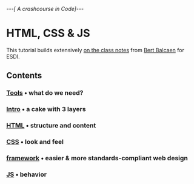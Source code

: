 *---[ A crashcourse in Code]---*
# HTML, CSS & JS
This tutorial builds extensively [on the class notes](https://github.com/bertbalcaen/esdi-webdesign-course) from [Bert Balcaen](https://rekall.be) for ESDI. 

## Contents

### [Tools](00_requirements.md) • what do we need?
### [Intro](01_intro.md) • a cake with 3 layers
### [HTML](02_html.md) • structure and content
### [CSS](03_css.md) • look and feel
### [framework](04_frameworks.md) • easier & more standards-compliant web design
### [JS](05_js.md) • behavior


<!--
6. [PHP]() • a server site scripting language
4. [Forms](04_forms.md)
-->
